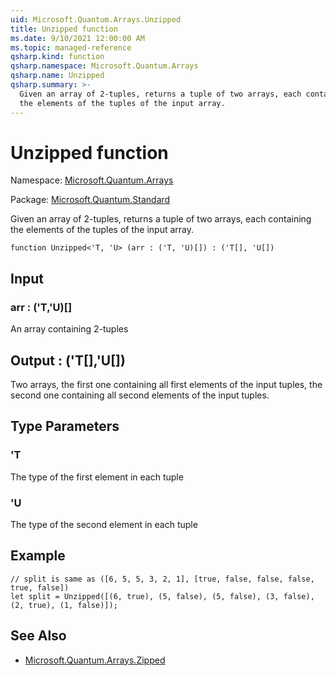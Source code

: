 ```yaml
---
uid: Microsoft.Quantum.Arrays.Unzipped
title: Unzipped function
ms.date: 9/10/2021 12:00:00 AM
ms.topic: managed-reference
qsharp.kind: function
qsharp.namespace: Microsoft.Quantum.Arrays
qsharp.name: Unzipped
qsharp.summary: >-
  Given an array of 2-tuples, returns a tuple of two arrays, each containing
  the elements of the tuples of the input array.
---
```


# Unzipped function

Namespace: [Microsoft.Quantum.Arrays](xref:Microsoft.Quantum.Arrays)

Package: [Microsoft.Quantum.Standard](https://nuget.org/packages/Microsoft.Quantum.Standard)


Given an array of 2-tuples, returns a tuple of two arrays, each containingthe elements of the tuples of the input array.

```qsharp
function Unzipped<'T, 'U> (arr : ('T, 'U)[]) : ('T[], 'U[])
```


## Input

### arr : ('T,'U)[]

An array containing 2-tuples



## Output : ('T[],'U[])

Two arrays, the first one containing all first elements of the inputtuples, the second one containing all second elements of the input tuples.

## Type Parameters

### 'T

The type of the first element in each tuple
### 'U

The type of the second element in each tuple

## Example

```qsharp// split is same as ([6, 5, 5, 3, 2, 1], [true, false, false, false, true, false])let split = Unzipped([(6, true), (5, false), (5, false), (3, false), (2, true), (1, false)]);```

## See Also

- [Microsoft.Quantum.Arrays.Zipped](xref:Microsoft.Quantum.Arrays.Zipped)